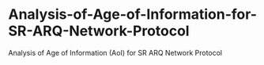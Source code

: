 # Analysis-of-Age-of-Information-for-SR-ARQ-Network-Protocol
Analysis of Age of Information (AoI) for SR ARQ Network Protocol 
